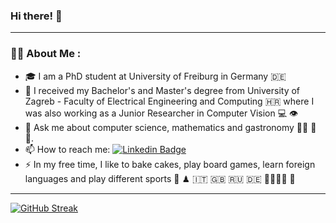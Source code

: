 ### Hi there! 👋 

---
###  :woman_technologist: About Me :

- 🎓 I am a PhD student at University of Freiburg in Germany 🇩🇪
- 🔭 I received my Bachelor's and Master's degree from University of Zagreb - Faculty of Electrical Engineering and Computing 🇭🇷 where I was also working as a Junior Researcher in Computer Vision :computer: 👁️
- 💬 Ask me about computer science, mathematics and gastronomy 👩‍🏫 :spaghetti: :sushi:.
- 📫 How to reach me: [![Linkedin Badge](https://img.shields.io/badge/LinkedIn-blue?style=for-the-badge&logo=linkedin&logoColor=white)](https://www.linkedin.com/in/jelena-bratulic)
- :zap: In my free time, I like to bake cakes, play board games, learn foreign languages and play different sports :cake: ♟ 🇮🇹 🇬🇧 🇷🇺 🇩🇪 :boxing_glove:🏋🏻‍♀️ :basketball:

---

[![GitHub Streak](https://github-readme-streak-stats.herokuapp.com/?user=jelenab98&theme=dracula)](https://git.io/streak-stats)
<!--
[![Anurag's GitHub stats](https://github-readme-stats.vercel.app/api?username=jelenab98&count_private=true&show_icons=true&theme=dracula)]()


**jelenab98/jelenab98** is a ✨ _special_ ✨ repository because its `README.md` (this file) appears on your GitHub profile.
[![Anurag's GitHub stats](https://github-readme-stats.vercel.app/api?username=jelenab98&count_private=true&show_icons=true&theme=dracula)]()
Here are some ideas to get you started:

- 🔭 I’m currently working on ...
- 🌱 I’m currently learning ...
- 👯 I’m looking to collaborate on ...
- 🤔 I’m looking for help with ...
- 💬 Ask me about ...
- 📫 How to reach me: ...
- 😄 Pronouns: ...
- ⚡ Fun fact: ...
-->
